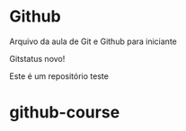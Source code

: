 # Github

Arquivo da aula de Git e Github para iniciante

Gitstatus novo!

Este é um repositório teste
# github-course
